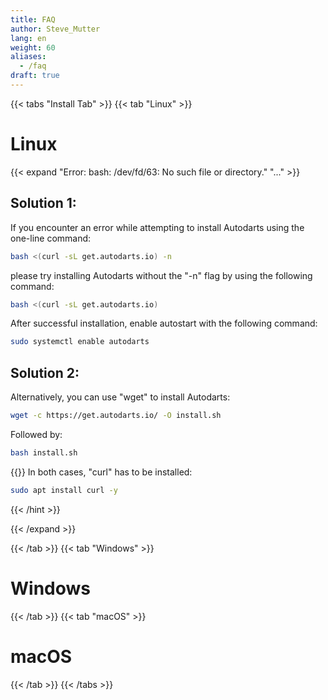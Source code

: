 ```yaml
---
title: FAQ
author: Steve_Mutter
lang: en
weight: 60
aliases:
  - /faq
draft: true
---
```


{{< tabs "Install Tab" >}}
{{< tab "Linux" >}}

# Linux

{{< expand "Error: bash: /dev/fd/63: No such file or directory." "..." >}}

## Solution 1:
If you encounter an error while attempting to install Autodarts using the one-line command:
```bash
bash <(curl -sL get.autodarts.io) -n
```

please try installing Autodarts without the "-n" flag by using the following command: 
```bash
bash <(curl -sL get.autodarts.io)
```
 After successful installation, enable autostart with the following command: 
```bash
sudo systemctl enable autodarts
```

## Solution 2:
Alternatively, you can use "wget" to install Autodarts:
```bash
wget -c https://get.autodarts.io/ -O install.sh
```
Followed by:
```bash
bash install.sh
```

{{<hint type=info icon=gdoc_info_outline >}}
In both cases, "curl" has to be installed:
```bash
sudo apt install curl -y
```
{{< /hint >}}

{{< /expand >}}


{{< /tab >}}
{{< tab "Windows" >}}

# Windows

{{< /tab >}}
{{< tab "macOS" >}}

# macOS

{{< /tab >}}
{{< /tabs >}}

